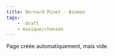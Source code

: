 ```yaml
---
title: Bernard Minet - Bioman
tags:
    - -draft
    - musique/chanson
---
```


Page créée automatiquement, mais vide.
